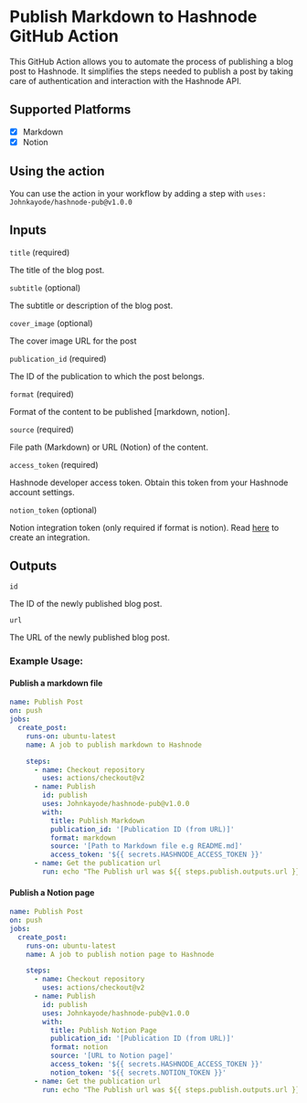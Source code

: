 # Publish Markdown to Hashnode GitHub Action

This GitHub Action allows you to automate the process of publishing a blog post to Hashnode. It simplifies the steps needed to publish a post by taking care of authentication and interaction with the Hashnode API.

## Supported Platforms

- [x] Markdown
- [x] Notion

## Using the action

You can use the action in your workflow by adding a step with `uses: Johnkayode/hashnode-pub@v1.0.0`

## Inputs

`title` (required)

The title of the blog post.

`subtitle` (optional)

The subtitle or description of the blog post.

`cover_image` (optional)

The cover image URL for the post

`publication_id` (required)

The ID of the publication to which the post belongs.

`format` (required)

Format of the content to be published [markdown, notion].

`source` (required)

File path (Markdown) or URL (Notion) of the content.

`access_token` (required)

Hashnode developer access token. Obtain this token from your Hashnode account settings.

`notion_token` (optional)

Notion integration token (only required if format is notion). Read [here](https://developers.notion.com/docs/create-a-notion-integration) to create an integration.

## Outputs

`id`

The ID of the newly published blog post.

`url`

The URL of the newly published blog post.


### Example Usage:

#### Publish a markdown file
```yaml
name: Publish Post
on: push
jobs:
  create_post:
    runs-on: ubuntu-latest
    name: A job to publish markdown to Hashnode

    steps:
      - name: Checkout repository
        uses: actions/checkout@v2
      - name: Publish
        id: publish
        uses: Johnkayode/hashnode-pub@v1.0.0
        with:
          title: Publish Markdown
          publication_id: '[Publication ID (from URL)]'
          format: markdown
          source: '[Path to Markdown file e.g README.md]'
          access_token: '${{ secrets.HASHNODE_ACCESS_TOKEN }}'
      - name: Get the publication url
        run: echo "The Publish url was ${{ steps.publish.outputs.url }}"
```

#### Publish a Notion page
```yaml
name: Publish Post
on: push
jobs:
  create_post:
    runs-on: ubuntu-latest
    name: A job to publish notion page to Hashnode

    steps:
      - name: Checkout repository
        uses: actions/checkout@v2
      - name: Publish
        id: publish
        uses: Johnkayode/hashnode-pub@v1.0.0
        with:
          title: Publish Notion Page
          publication_id: '[Publication ID (from URL)]'
          format: notion
          source: '[URL to Notion page]'
          access_token: '${{ secrets.HASHNODE_ACCESS_TOKEN }}'
          notion_token: '${{ secrets.NOTION_TOKEN }}'
      - name: Get the publication url
        run: echo "The Publish url was ${{ steps.publish.outputs.url }}"
```